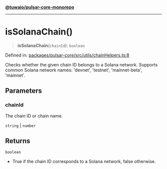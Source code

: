 [**@tuwaio/pulsar-core-monorepo**](../../../README.md)

***

# isSolanaChain()

> **isSolanaChain**(`chainId`): `boolean`

Defined in: [packages/pulsar-core/src/utils/сhainHelpers.ts:8](https://github.com/TuwaIO/pulsar-core/blob/c72496708aaee3876552289f9710c5c529bb4798/packages/pulsar-core/src/utils/сhainHelpers.ts#L8)

Checks whether the given chain ID belongs to a Solana network.
Supports common Solana network names: 'devnet', 'testnet', 'mainnet-beta', 'mainnet'.

## Parameters

### chainId

The chain ID or chain name.

`string` | `number`

## Returns

`boolean`

- True if the chain ID corresponds to a Solana network, false otherwise.
